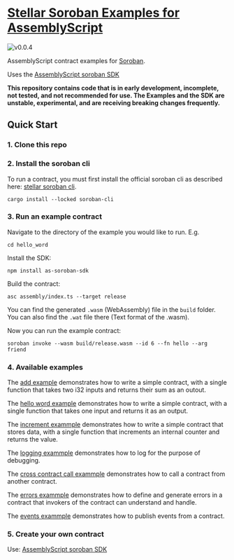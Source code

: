 # [Stellar Soroban Examples for AssemblyScript](https://github.com/Soneso/as-soroban-examples)

![v0.0.4](https://img.shields.io/badge/v0.0.4-yellow.svg)

AssemblyScript contract examples for [Soroban](https://soroban.stellar.org).

Uses the [AssemblyScript soroban SDK](https://github.com/Soneso/as-soroban-sdk)

**This repository contains code that is in early development, incomplete, not tested, and not recommended for use. The Examples and the SDK are unstable, experimental, and are receiving breaking changes frequently.**

## Quick Start

### 1. Clone this repo
### 2. Install the soroban cli

To run a contract, you must first install the official soroban cli as described here: [stellar soroban cli](https://github.com/stellar/soroban-cli).

```shell
cargo install --locked soroban-cli
```

### 3. Run an example contract

Navigate to the directory of the example you would like to run. E.g.

```shell
cd hello_word
```

Install the SDK:

```shell
npm install as-soroban-sdk

```

Build the contract:
```shell
asc assembly/index.ts --target release
```

You can find the generated ```.wasm``` (WebAssembly) file in the ```build``` folder. You can also find the ```.wat``` file there (Text format of the .wasm).

Now you can run the example contract:

```shell
soroban invoke --wasm build/release.wasm --id 6 --fn hello --arg friend
```

### 4. Available examples

The [add example](https://github.com/Soneso/as-soroban-examples/tree/main/add) demonstrates how to write a simple contract, with a single function that takes two i32 inputs and returns their sum as an outout.

The [hello word example](https://github.com/Soneso/as-soroban-examples/tree/main/hello_word) demonstrates how to write a simple contract, with a single function that takes one input and returns it as an output.

The [increment exammple](https://github.com/Soneso/as-soroban-examples/tree/main/increment) demonstrates how to write a simple contract that stores data, with a single function that increments an internal counter and returns the value.

The [logging exammple](https://github.com/Soneso/as-soroban-examples/tree/main/logging) demonstrates how to log for the purpose of debugging.

The [cross contract call exammple](https://github.com/Soneso/as-soroban-examples/tree/main/cross_contract) demonstrates how to call a contract from another contract.

The [errors exammple](https://github.com/Soneso/as-soroban-examples/tree/main/errors) demonstrates how to define and generate errors in a contract that invokers of the contract can understand and handle.

The [events exammple](https://github.com/Soneso/as-soroban-examples/tree/main/contract_events) demonstrates how to publish events from a contract.

### 5. Create your own contract

Use: [AssemblyScript soroban SDK](https://github.com/Soneso/as-soroban-sdk)
